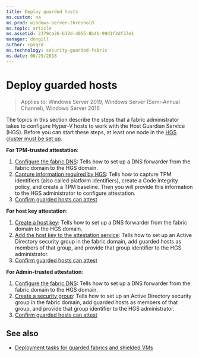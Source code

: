 ```yaml
---
title: Deploy guarded hosts
ms.custom: na
ms.prod: windows-server-threshold
ms.topic: article
ms.assetid: 2379ca26-b32d-4055-8b4b-99d1f2df37e1
manager: dongill
author: rpsqrd
ms.technology: security-guarded-fabric
ms.date: 08/29/2018
---
```


# Deploy guarded hosts

>Applies to: Windows Server 2019, Windows Server (Semi-Annual Channel), Windows Server 2016

The topics in this section describe the steps that a fabric administrator takes to configure Hyper-V hosts to work with the Host Guardian Service (HGS). Before you can start these steps, at least one node in the [HGS cluster must be set up](guarded-fabric-setting-up-the-host-guardian-service-hgs.md).

**For TPM-trusted attestation**:
1. [Configure the fabric DNS](guarded-fabric-configuring-fabric-dns.md): Tells how to set up a DNS forwarder from the fabric domain to the HGS domain.
2. [Capture information required by HGS](guarded-fabric-tpm-trusted-attestation-capturing-hardware.md): Tells how to capture TPM identifiers (also called platform identifiers), create a Code Integrity policy, and create a TPM baseline. Then you will provide this information to the HGS administrator to configure attestation.
3. [Confirm guarded hosts can attest](guarded-fabric-confirm-hosts-can-attest-successfully.md)

**For host key attestation**:
1. [Create a host key](guarded-fabric-create-host-key.md#create-a-host-key): Tells how to set up a DNS forwarder from the fabric domain to the HGS domain.
2. [Add the host key to the attestation service](guarded-fabric-create-host-key.md#add-the-host-key-to-the-attestation-service): Tells how to set up an Active Directory security group in the fabric domain, add guarded hosts as members of that group, and provide that group identifier to the HGS administrator. 
3. [Confirm guarded hosts can attest](guarded-fabric-confirm-hosts-can-attest-successfully.md)


**For Admin-trusted attestation**:
1. [Configure the fabric DNS](guarded-fabric-configuring-fabric-dns.md): Tells how to set up a DNS forwarder from the fabric domain to the HGS domain.
2. [Create a security group](guarded-fabric-admin-trusted-attestation-creating-a-security-group.md): Tells how to set up an Active Directory security group in the fabric domain, add guarded hosts as members of that group, and provide that group identifier to the HGS administrator. 
3. [Confirm guarded hosts can attest](guarded-fabric-confirm-hosts-can-attest-successfully.md)


## See also

- [Deployment tasks for guarded fabrics and shielded VMs](guarded-fabric-deploying-hgs-overview.md#deployment-tasks-for-guarded-fabrics-and-shielded-vms)
